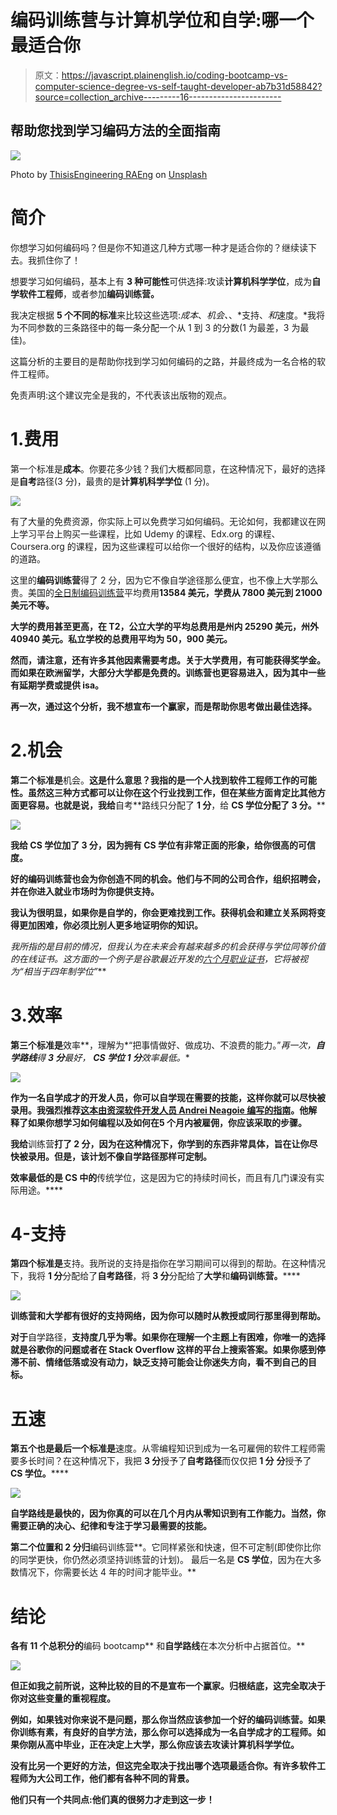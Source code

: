 # 编码训练营与计算机学位和自学:哪一个最适合你

> 原文：<https://javascript.plainenglish.io/coding-bootcamp-vs-computer-science-degree-vs-self-taught-developer-ab7b31d58842?source=collection_archive---------16----------------------->

## 帮助您找到学习编码方法的全面指南

![](img/cc0e946639f84dcdd290bd45d8efc4b3.png)

Photo by [ThisisEngineering RAEng](https://unsplash.com/@thisisengineering?utm_source=unsplash&utm_medium=referral&utm_content=creditCopyText) on [Unsplash](https://unsplash.com/s/photos/coding?utm_source=unsplash&utm_medium=referral&utm_content=creditCopyText)

# **简介**

你想学习如何编码吗？但是你不知道这几种方式哪一种才是适合你的？继续读下去。我抓住你了！

想要学习如何编码，基本上有 **3 种可能性**可供选择:攻读**计算机科学学位**，成为**自学软件工程师**，或者参加**编码训练营。**

我决定根据 **5 个不同的标准**来比较这些选项:*成本*、*机会、*、*支持、*和*速度。*我将为不同参数的三条路径中的每一条分配一个从 1 到 3 的分数(1 为最差，3 为最佳)。

这篇分析的主要目的是帮助你找到学习如何编码的之路，并最终成为一名合格的软件工程师。

免责声明:这个建议完全是我的，不代表该出版物的观点。

# 1.费用

第一个标准是**成本**。你要花多少钱？我们大概都同意，在这种情况下，最好的选择是**自考**路径(3 分)，最贵的是**计算机科学学位** (1 分)。

![](img/dbfd9bd0c2a87f62cfb7e13fae3a32cc.png)

有了大量的免费资源，你实际上可以免费学习如何编码。无论如何，我都建议在网上学习平台上购买一些课程，比如 Udemy 的课程、Edx.org 的课程、Coursera.org 的课程，因为这些课程可以给你一个很好的结构，以及你应该遵循的道路。

这里的**编码训练营**得了 2 分，因为它不像自学途径那么便宜，也不像上大学那么贵。美国的[全日制编码训练营](https://www.coursereport.com/reports/coding-bootcamp-market-size-research-2019)平均费用**13584 美元，学费从 7800 美元到 21000 美元不等。**

**大学的费用甚至更高，在 T2，公立大学的平均总费用是州内 25290 美元，州外 40940 美元。私立学校的总费用平均为 50，900 美元。**

**然而，请注意，还有许多其他因素需要考虑。关于大学费用，有可能获得奖学金。而如果在欧洲留学，大部分大学都是免费的。训练营也更容易进入，因为其中一些有延期学费或提供 isa。**

**再一次，通过这个分析，我不想宣布一个赢家，而是帮助你思考做出最佳选择。**

# **2.机会**

**第二个标准是**机会。**这是什么意思？我指的是一个人找到软件工程师工作的可能性。虽然这三种方式都可以让你在这个行业找到工作，但在某些方面肯定比其他方面更容易。也就是说，我给**自考**路线只分配了 **1 分**，给 **CS 学位分配了 **3 分**。****

**![](img/c29c4361bec3e1a5c5178da89c1173e0.png)**

**我给 **CS 学位**加了 3 分，因为拥有 CS 学位有非常正面的形象，给你很高的可信度。**

**好的编码训练营也会为你创造不同的机会。他们与不同的公司合作，组织招聘会，并在你进入就业市场时为你提供支持。**

**我认为很明显，如果你是自学的，你会更难找到工作。获得机会和建立关系网将变得更加困难，你必须比别人更多地证明你的知识。**

**我所指的是目前的情况，但我认为在未来会有越来越多的机会获得与学位同等价值的在线证书。这方面的一个例子是谷歌最近开发的[六个月职业证书](https://grow.google/certificates/)，它将被视为*“相当于四年制学位”***

# **3.效率**

**第三个标准是**效率**，理解为*“把事情做好、做成功、不浪费的能力。”*再一次，**自学路线**得 **3 分**最好， **CS 学位 1 分**效率最低。**

**![](img/041275f4bfee4c28a1e8bb40038cc8de.png)**

**作为一名自学成才的开发人员，你可以自学现在需要的技能，这样你就可以尽快被录用。我强烈推荐[这本由资深软件开发人员 Andrei Neagoie 编写的指南](https://zerotomastery.io/blog/learn-to-code-in-2020-get-hired-and-have-fun-along-the-way/)。他解释了如果你想学习如何编程以及如何在5 个月内被雇佣，你应该采取的步骤。**

**我给**训练营**打了 2 分，因为在这种情况下，你学到的东西非常具体，旨在让你尽快被录用。但是，该计划不像自学路径那样可定制。**

**效率最低的是 CS 中的**传统学位，这是因为它的持续时间长，而且有几门课没有实际用途。****

# **4-支持**

**第四个标准是**支持。我所说的支持是指你在学习期间可以得到的帮助。在这种情况下，我将 **1 分**分配给了**自考路径**，将 **3 分**分配给了**大学**和**编码训练营。******

**![](img/1e9a826ac5cc3762d771a7dd507f84fd.png)**

**训练营和大学都有很好的支持网络，因为你可以随时从教授或同行那里得到帮助。**

**对于**自学路径，**支持度几乎为零。如果你在理解一个主题上有困难，你唯一的选择就是谷歌你的问题或者在 Stack Overflow 这样的平台上搜索答案。如果你感到停滞不前、情绪低落或没有动力，缺乏支持可能会让你迷失方向，看不到自己的目标。**

# **五速**

**第五个也是最后一个标准是**速度。从零编程知识到成为一名可雇佣的软件工程师需要多长时间？在这种情况下，我把 **3 分**授予了**自考路径**而仅仅把 **1 分** **分**授予了 **CS 学位。******

**![](img/ef1af734272f37fd1bbbad5455aa23ef.png)**

**自学路线是最快的，因为你真的可以在几个月内从零知识到有工作能力。当然，你需要正确的决心、纪律和专注于学习最需要的技能。**

**第二个位置和 2 分归**编码训练营**。它同样紧张和快速，但不可定制(即使你比你的同学更快，你仍然必须坚持训练营的计划)。
最后一名是 **CS 学位**，因为在大多数情况下，你需要长达 4 年的时间才能毕业。**

# **结论**

**各有 **11 个总积分**的**编码 bootcamp** 和**自学路线**在本次分析中占据首位。**

**![](img/a1921d02bca74df54cd9c3d58522344b.png)**

**但正如我之前所说，这种比较的目的不是宣布一个赢家。归根结底，这完全取决于你对这些变量的重视程度。**

**例如，如果钱对你来说不是问题，那么你当然应该参加一个好的编码训练营。如果你训练有素，有良好的自学方法，那么你可以选择成为一名自学成才的工程师。如果你刚从高中毕业，正在决定上大学，那么你应该去攻读计算机科学学位。**

**没有比另一个更好的方法，但这完全取决于找出哪个选项最适合你。有许多软件工程师为大公司工作，他们都有各种不同的背景。**

**他们只有一个共同点:他们真的很努力才走到这一步！**